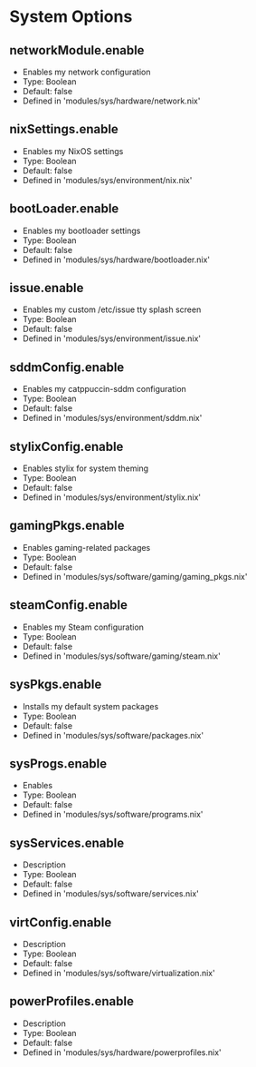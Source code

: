 # System Options

## networkModule.enable
  - Enables my network configuration
  - Type: Boolean
  - Default: false
  - Defined in 'modules/sys/hardware/network.nix'

## nixSettings.enable
  - Enables my NixOS settings
  - Type: Boolean
  - Default: false
  - Defined in 'modules/sys/environment/nix.nix'

## bootLoader.enable
  - Enables my bootloader settings
  - Type: Boolean
  - Default: false
  - Defined in 'modules/sys/hardware/bootloader.nix'

## issue.enable
  - Enables my custom /etc/issue tty splash screen
  - Type: Boolean
  - Default: false
  - Defined in 'modules/sys/environment/issue.nix'

## sddmConfig.enable
  - Enables my catppuccin-sddm configuration
  - Type: Boolean
  - Default: false
  - Defined in 'modules/sys/environment/sddm.nix'

## stylixConfig.enable
  - Enables stylix for system theming
  - Type: Boolean
  - Default: false
  - Defined in 'modules/sys/environment/stylix.nix'

## gamingPkgs.enable
  - Enables gaming-related packages
  - Type: Boolean
  - Default: false
  - Defined in 'modules/sys/software/gaming/gaming_pkgs.nix'

## steamConfig.enable
  - Enables my Steam configuration
  - Type: Boolean
  - Default: false
  - Defined in 'modules/sys/software/gaming/steam.nix'

## sysPkgs.enable
  - Installs my default system packages
  - Type: Boolean
  - Default: false
  - Defined in 'modules/sys/software/packages.nix'

## sysProgs.enable
  - Enables
  - Type: Boolean
  - Default: false
  - Defined in 'modules/sys/software/programs.nix'

## sysServices.enable
  - Description
  - Type: Boolean
  - Default: false
  - Defined in 'modules/sys/software/services.nix'

## virtConfig.enable
  - Description
  - Type: Boolean
  - Default: false
  - Defined in 'modules/sys/software/virtualization.nix'

## powerProfiles.enable
  - Description
  - Type: Boolean
  - Default: false
  - Defined in 'modules/sys/hardware/powerprofiles.nix'
